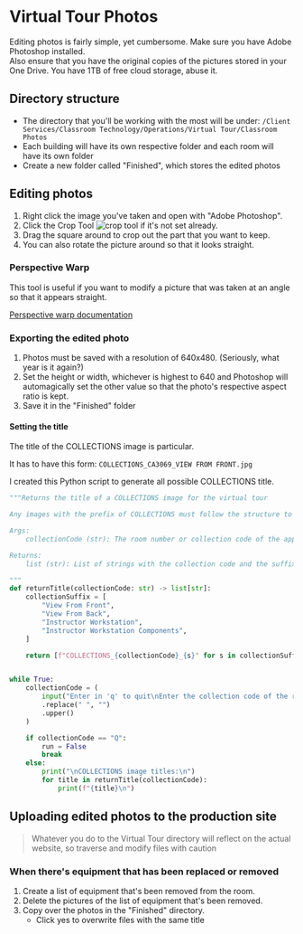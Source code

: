 # Virtual Tour Photos
Editing photos is fairly simple, yet cumbersome. Make sure you have Adobe Photoshop installed.  
Also ensure that you have the original copies of the pictures stored in your One Drive. You have 1TB of free cloud storage, abuse it.

## Directory structure

- The directory that you'll be working with the most will be under: `/Client Services/Classroom Technology/Operations/Virtual Tour/Classroom Photos`
- Each building will have its own respective folder and each room will have its own folder
- Create a new folder called "Finished", which stores the edited photos

## Editing photos
1. Right click the image you've taken and open with "Adobe Photoshop".
2. Click the Crop Tool ![crop tool](https://helpx.adobe.com/content/dam/help/icons/SP_Crop_Lg_N_D.png) if it's not set already.
3. Drag the square around to crop out the part that you want to keep.
4. You can also rotate the picture around so that it looks straight.

### Perspective Warp

This tool is useful if you want to modify a picture that was taken at an angle so that it appears straight.

[Perspective warp documentation](https://digital-photography-school.com/photoshop-perspective-warp-tool/)

### Exporting the edited photo

1. Photos must be saved with a resolution of 640x480. (Seriously, what year is it again?)
2. Set the height or width, whichever is highest to 640 and Photoshop will automagically set the other value so that the photo's respective aspect ratio is kept.
3. Save it in the "Finished" folder

#### Setting the title

The title of the COLLECTIONS image is particular.

It has to have this form: `COLLECTIONS_CA3069_VIEW FROM FRONT.jpg`

I created this Python script to generate all possible COLLECTIONS title.

```python
"""Returns the title of a COLLECTIONS image for the virtual tour

Any images with the prefix of COLLECTIONS must follow the structure to be outputted to be valid

Args:
    collectionCode (str): The room number or collection code of the appropriate image

Returns:
    list (str): List of strings with the collection code and the suffixes 

"""
def returnTitle(collectionCode: str) -> list[str]:
    collectionSuffix = [
        "View From Front",
        "View From Back",
        "Instructor Workstation",
        "Instructor Workstation Components",
    ]

    return [f"COLLECTIONS_{collectionCode}_{s}" for s in collectionSuffix]


while True:
    collectionCode = (
        input("Enter in 'q' to quit\nEnter the collection code of the room: ")
        .replace(" ", "")
        .upper()
    )

    if collectionCode == "Q":
        run = False
        break
    else:
        print("\nCOLLECTIONS image titles:\n")
        for title in returnTitle(collectionCode):
            print(f"{title}\n")

```

## Uploading edited photos to the production site

> Whatever you do to the Virtual Tour directory will reflect on the actual website, so traverse and modify files with caution

### When there's equipment that has been replaced or removed

1. Create a list of equipment that's been removed from the room.
2. Delete the pictures of the list of equipment that's been removed.
3. Copy over the photos in the "Finished" directory.
   - Click yes to overwrite files with the same title

